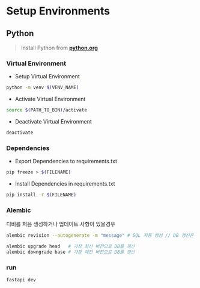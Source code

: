 # Setup Environments

## Python

> Install Python from **[python.org](https://www.python.org/downloads/)**

### Virtual Environment

- Setup Virtual Environment

```bash
python -m venv $(VENV_NAME)
```

- Activate Virtual Environment

```bash
source $(PATH_TO_BIN)/activate
```

- Deactivate Virtual Environment

```bash
deactivate
```

### Dependencies

- Export Dependencies to requirements.txt

```bash
pip freeze > $(FILENAME)
```

- Install Dependencies in requirements.txt

```bash
pip install -r $(FILENAME)
```

### Alembic

디비를 처음 생성하거나 업데이트 사항이 있을경우

```bash
alembic revision --autogenerate -m "message" # SQL 자동 생성 // DB 갱신은 별도로 진행
```

```bash
alembic upgrade head   # 가장 최신 버전으로 DB를 갱신
alembic downgrade base # 가장 예전 버전으로 DB를 갱신
```

### run

```bash
fastapi dev
```
